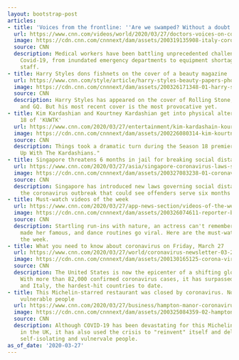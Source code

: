 ```yaml
---
layout: bootstrap-post
articles:
- title: 'Voices from the frontline: ''Are we swamped? Without a doubt'''
  url: https://www.cnn.com/videos/world/2020/03/27/doctors-voices-on-coronavirus-frontline-jba-lon-orig.cnn
  image: https://cdn.cnn.com/cnnnext/dam/assets/200319135908-italy-coronavirus-0316-super-tease.jpg
  source: CNN
  description: Medical workers have been battling unprecedented challenges in fighting
    Covid-19, from inundated emergency departments to equipment shortages and sick
    staff.
- title: Harry Styles dons fishnets on the cover of a beauty magazine
  url: https://www.cnn.com/style/article/harry-styles-beauty-papers-photoshoot/index.html
  image: https://cdn.cnn.com/cnnnext/dam/assets/200326171348-01-harry-styles-beauty-papers-super-tease.jpg
  source: CNN
  description: Harry Styles has appeared on the cover of Rolling Stone, Vanity Fair
    and GQ. But his most recent cover is the most provocative yet.
- title: Kim Kardashian and Kourtney Kardashian get into physical altercation on season
    18 of 'KUWTK'
  url: https://www.cnn.com/2020/03/27/entertainment/kim-kardashain-kourtney-kardashian-fight-season-18-kuwtk-trnd/index.html
  image: https://cdn.cnn.com/cnnnext/dam/assets/200226080314-kim-kourtney-keeping-up-with-kardashians-super-tease.jpg
  source: CNN
  description: Things took a dramatic turn during the Season 18 premiere of "Keeping
    Up With The Kardashians."
- title: Singapore threatens 6 months in jail for breaking social distancing laws
  url: https://www.cnn.com/2020/03/27/asia/singapore-coronavirus-laws-scli-intl/index.html
  image: https://cdn.cnn.com/cnnnext/dam/assets/200327083238-01-coronavirus-singapore-0212-super-tease.jpg
  source: CNN
  description: Singapore has introduced new laws governing social distancing during
    the coronavirus outbreak that could see offenders serve six months in jail.
- title: Must-watch videos of the week
  url: https://www.cnn.com/2020/03/27/app-news-section/videos-of-the-week-mobile-march-27/index.html
  image: https://cdn.cnn.com/cnnnext/dam/assets/200326074611-reporter-bison-yellowstone-montana-trnd-super-tease.jpg
  source: CNN
  description: Startling run-ins with nature, an actress can't remember the show that
    made her famous, and dance routines go viral. Here are the must-watch videos of
    the week.
- title: What you need to know about coronavirus on Friday, March 27
  url: https://www.cnn.com/2020/03/27/world/coronavirus-newsletter-03-27-20/index.html
  image: https://cdn.cnn.com/cnnnext/dam/assets/200130165125-corona-virus-cdc-image-super-tease.jpg
  source: CNN
  description: The United States is now the epicenter of a shifting global pandemic.
    With more than 82,000 confirmed coronavirus cases, it has surpassed China, Spain
    and Italy, the hardest-hit countries to date.
- title: This Michelin-starred restaurant was closed by coronavirus. Now it's feeding
    vulnerable people
  url: https://www.cnn.com/2020/03/27/business/hampton-manor-coronavirus/index.html
  image: https://cdn.cnn.com/cnnnext/dam/assets/200325084359-02-hampton-manor-super-tease.jpeg
  source: CNN
  description: Although COVID-19 has been devastating for this Michelin-starred restaurant
    in the UK, it has also used the crisis to "reinvent" itself and deliver food to
    self-isolating and vulnervale people.
as_of_date: '2020-03-27'
---
```



